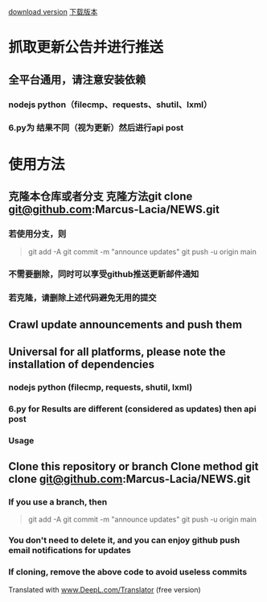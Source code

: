 [download version](https://github.com/Marcus-Lacia/NEWS/releases/tag/V1.0)
[下载版本](https://github.com/Marcus-Lacia/NEWS/releases/tag/V1.0)
# 抓取更新公告并进行推送
## 全平台通用，请注意安装依赖
### nodejs  python（filecmp、requests、shutil、lxml）
### 6.py为 结果不同（视为更新）然后进行api post
# 使用方法
## 克隆本仓库或者分支  克隆方法git clone git@github.com:Marcus-Lacia/NEWS.git
### 若使用分支，则
>  git add -A 
>  git commit -m "announce updates"
>  git push -u origin main
### 不需要删除，同时可以享受github推送更新邮件通知
### 若克隆，请删除上述代码避免无用的提交

## Crawl update announcements and push them
## Universal for all platforms, please note the installation of dependencies
### nodejs python (filecmp, requests, shutil, lxml)
### 6.py for Results are different (considered as updates) then api post
### Usage
## Clone this repository or branch Clone method git clone git@github.com:Marcus-Lacia/NEWS.git
### If you use a branch, then
>  git add -A 
>  git commit -m "announce updates"
>  git push -u origin main
### You don't need to delete it, and you can enjoy github push email notifications for updates
### If cloning, remove the above code to avoid useless commits


Translated with www.DeepL.com/Translator (free version)
